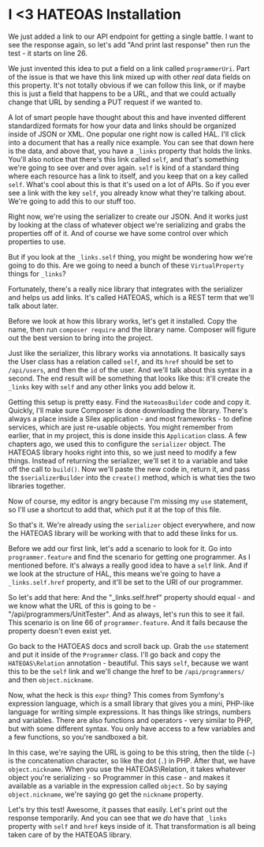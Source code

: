 # I <3 HATEOAS Installation

We just added a link to our API endpoint for getting a single battle. I want
to see the response again, so let's add "And print last response" then run
the test - it starts on line 26.

We just invented this idea to put a field on a link called
`programmerUri`. Part of the issue is that we have this link mixed up
with other *real* data fields on this property. It's not totally obvious
if we can follow this link, or if maybe this is just a field that happens
to be a URL, and that we could actually change that URL by sending a PUT
request if we wanted to.

A lot of smart people have thought about this and have invented different
standardized formats for how your data and links should be organized inside
of JSON or XML. One popular one right now is called HAL. I'll click into
a document that has a really nice example. You can see that down here is
the data, and above that, you have a `_links` property that holds the links. 
You'll also notice that there's this link called `self`, and
that's something we're going to see over and over again. `self` is kind
of a standard thing where each resource has a link to itself, and you keep
that on a key called `self`. What's cool about this is that it's used on
a lot of APIs. So if you ever see a link with the key `self`, you already
know what they're talking about. We're going to add this to our stuff too.

Right now, we're using the serializer to create our JSON. And it works just
by looking at the class of whatever object we're serializing and grabs the 
properties off of it. And of course we have some control over which properties
to use.

But if you look at the `_links.self` thing, you might be wondering how
we're going to do this. Are we going to need a bunch of these `VirtualProperty`
things for `_links`?

Fortunately, there's a really nice library that integrates with the serializer
and helps us add links. It's called HATEOAS, which is a REST term that we'll 
talk about later.

Before we look at how this library works, let's get it installed. Copy the
name, then run `composer require` and the library name. Composer will figure
out the best version to bring into the project.

Just like the serializer, this library works via annotations. It basically
says the User class has a relation called `self`, and its `href` should
be set to `/api/users`, and then the `id` of the user. And we'll talk
about this syntax in a second. The end result will be something that looks
like this: it'll create the `_links` key with `self` and any other links 
you add below it.

Getting this setup is pretty easy. Find the `HateoasBuilder` code and copy
it. Quickly, I'll make sure Composer is done downloading the library.
There's always a place inside a Silex application - and most frameworks - 
to define services, which are just re-usable objects. You might remember
from earlier, that in my project, this is done inside this `Application`
class. A few chapters ago, we used this to configure the `serializer` object.
The HATEOAS library hooks right into this, so we just need to modify a few
things. Instead of returning the serializer, we'll set it to a variable and
take off the call to `build()`. Now we'll paste the new code in, return
it, and pass the `$serializerBuilder` into the `create()` method, which
is what ties the two libraries together.

Now of course, my editor is angry because I'm missing my `use` statement,
so I'll use a shortcut to add that, which put it at the top of this file.

So that's it. We're already using the `serializer` object everywhere, and
now the HATEOAS library will be working with that to add these links for us.

Before we add our first link, let's add a scenario to look for it. Go into
`programmer.feature` and find the scenario for getting one programmer.
As I mentioned before. it's always a really good idea to have a `self`
link. And if we look at the structure of HAL, this means we're going to have
a `_links.self.href` property, and it'll be set to the URI of our programmer.

So let's add that here: And the "_links.self.href" property should equal -
and we know what the URL of this is going to be - "/api/programmers/UnitTester".
And as always, let's run this to see it fail. This scenario is on line 66
of `programmer.feature`. And it fails because the property doesn't even
exist yet.

Go back to the HATOEAS docs and scroll back up. Grab the `use` statement and
put it inside of the `Programmer` class. I'll go back and copy the `HATEOAS\Relation`
annotation - beautiful. This says `self`, because we want this to be the `self`
link and we'll change the href to be `/api/programmers/` and then `object.nickname`.

Now, what the heck is this `expr` thing? This comes from Symfony's expression
language, which is a small library that gives you a mini, PHP-like language
for writing simple expressions. It has things like strings, numbers and variables.
There are also functions and operators - very similar to PHP, but with some
different syntax. You only have access to a few variables and a few functions,
so you're sandboxed a bit.

In this case, we're saying the URL is going to be this string, then the tilde
(`~`) is the concatenation character, so like the dot (`.`) in PHP. After
that, we have `object.nickname`. When you use the HATEOAS\Relation, it
takes whatever object you're serializing - so Programmer in this case - and
makes it available as a variable in the expression called `object`. So by
saying `object.nickname`, we're saying go get the `nickname` property.

Let's try this test! Awesome, it passes that easily. Let's print out the
response temporarily. And you can see that we *do* have that `_links` property
with `self` and `href` keys inside of it. That transformation is all
being taken care of by the HATEOAS library.























































